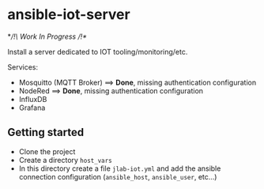 # ansible-iot-server

**/!\ Work In Progress /!\**

Install a server dedicated to IOT tooling/monitoring/etc.

Services:
- Mosquitto (MQTT Broker) ==> **Done**, missing authentication configuration
- NodeRed ==> **Done**, missing authentication configuration
- InfluxDB
- Grafana

## Getting started

- Clone the project
- Create a directory `host_vars`
- In this directory create a file `jlab-iot.yml` and add the ansible connection configuration (`ansible_host`, `ansible_user`, etc...)
